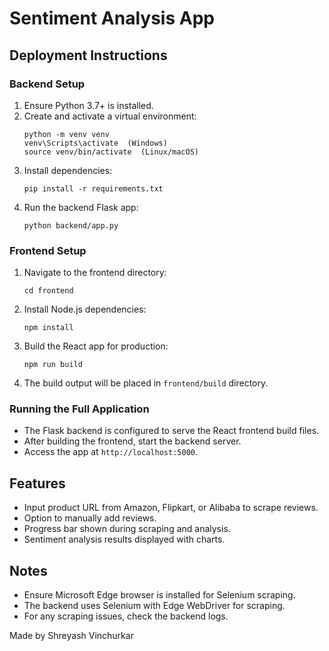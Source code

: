 # Sentiment Analysis App

## Deployment Instructions

### Backend Setup
1. Ensure Python 3.7+ is installed.
2. Create and activate a virtual environment:
   ```
   python -m venv venv
   venv\Scripts\activate  (Windows)
   source venv/bin/activate  (Linux/macOS)
   ```
3. Install dependencies:
   ```
   pip install -r requirements.txt
   ```
4. Run the backend Flask app:
   ```
   python backend/app.py
   ```

### Frontend Setup
1. Navigate to the frontend directory:
   ```
   cd frontend
   ```
2. Install Node.js dependencies:
   ```
   npm install
   ```
3. Build the React app for production:
   ```
   npm run build
   ```
4. The build output will be placed in `frontend/build` directory.

### Running the Full Application
- The Flask backend is configured to serve the React frontend build files.
- After building the frontend, start the backend server.
- Access the app at `http://localhost:5000`.

## Features
- Input product URL from Amazon, Flipkart, or Alibaba to scrape reviews.
- Option to manually add reviews.
- Progress bar shown during scraping and analysis.
- Sentiment analysis results displayed with charts.

## Notes
- Ensure Microsoft Edge browser is installed for Selenium scraping.
- The backend uses Selenium with Edge WebDriver for scraping.
- For any scraping issues, check the backend logs.

Made by Shreyash Vinchurkar
